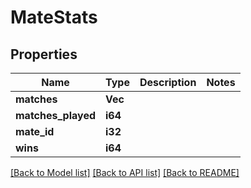 # MateStats

## Properties

Name | Type | Description | Notes
------------ | ------------- | ------------- | -------------
**matches** | **Vec<i64>** |  | 
**matches_played** | **i64** |  | 
**mate_id** | **i32** |  | 
**wins** | **i64** |  | 

[[Back to Model list]](../README.md#documentation-for-models) [[Back to API list]](../README.md#documentation-for-api-endpoints) [[Back to README]](../README.md)


